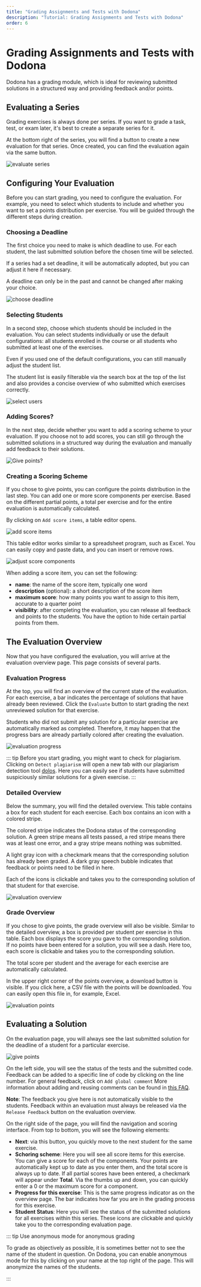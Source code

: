 ```yaml
---
title: "Grading Assignments and Tests with Dodona"
description: "Tutorial: Grading Assignments and Tests with Dodona"
order: 6
---
```


# Grading Assignments and Tests with Dodona

Dodona has a grading module, which is ideal for reviewing submitted solutions in a structured way and providing feedback and/or points.

## Evaluating a Series

Grading exercises is always done per series.
If you want to grade a task, test, or exam later, it's best to create a separate series for it.

At the bottom right of the series, you will find a button to create a new evaluation for that series.
Once created, you can find the evaluation again via the same button.

![evaluate series](./staff.evaluate_series.png)

## Configuring Your Evaluation

Before you can start grading, you need to configure the evaluation.
For example, you need to select which students to include and whether you want to set a points distribution per exercise.
You will be guided through the different steps during creation.

### Choosing a Deadline

The first choice you need to make is which deadline to use.
For each student, the last submitted solution before the chosen time will be selected.

If a series had a set deadline, it will be automatically adopted, but you can adjust it here if necessary.

A deadline can only be in the past and cannot be changed after making your choice.

![choose deadline](./staff.choose_deadline.png)

### Selecting Students

In a second step, choose which students should be included in the evaluation.
You can select students individually or use the default configurations:
all students enrolled in the course or all students who submitted at least one of the exercises.

Even if you used one of the default configurations, you can still manually adjust the student list.

The student list is easily filterable via the search box at the top of the list and also provides a concise overview of who submitted which exercises correctly.

![select users](./staff.select_users.png)

### Adding Scores?

In the next step, decide whether you want to add a scoring scheme to your evaluation.
If you choose not to add scores, you can still go through the submitted solutions in a structured way during the evaluation and manually add feedback to their solutions.

![Give points?](./staff.give_points.png)

### Creating a Scoring Scheme

If you chose to give points, you can configure the points distribution in the last step.
You can add one or more score components per exercise.
Based on the different partial points, a total per exercise and for the entire evaluation is automatically calculated.

By clicking on `Add score items`, a table editor opens.

![add score items](./staff.add_score_items.png)

This table editor works similar to a spreadsheet program, such as Excel.
You can easily copy and paste data, and you can insert or remove rows.

![adjust score components](./staff.score_items.png)

When adding a score item, you can set the following:
* **name**: the name of the score item, typically one word
* **description** (optional): a short description of the score item
* **maximum score**: how many points you want to assign to this item, accurate to a quarter point
* **visibility**: after completing the evaluation, you can release all feedback and points to the students. You have the option to hide certain partial points from them.

## The Evaluation Overview

Now that you have configured the evaluation, you will arrive at the evaluation overview page.
This page consists of several parts.

### Evaluation Progress

At the top, you will find an overview of the current state of the evaluation.
For each exercise, a bar indicates the percentage of solutions that have already been reviewed.
Click the `Evaluate` button to start grading the next unreviewed solution for that exercise.

Students who did not submit any solution for a particular exercise are automatically marked as completed.
Therefore, it may happen that the progress bars are already partially colored after creating the evaluation.

![evaluation progress](./staff.evaluation_progress.png)

::: tip
Before you start grading, you might want to check for plagiarism.
Clicking on `Detect plagiarism` will open a new tab with our plagiarism detection tool [dolos](https://dolos.ugent.be/).
Here you can easily see if students have submitted suspiciously similar solutions for a given exercise.
:::

### Detailed Overview

Below the summary, you will find the detailed overview.
This table contains a box for each student for each exercise.
Each box contains an icon with a colored stripe.

The colored stripe indicates the Dodona status of the corresponding solution.
A green stripe means all tests passed, a red stripe means there was at least one error, and a gray stripe means nothing was submitted.

A light gray icon with a checkmark means that the corresponding solution has already been graded.
A dark gray speech bubble indicates that feedback or points need to be filled in here.

Each of the icons is clickable and takes you to the corresponding solution of that student for that exercise.

![evaluation overview](./staff.evaluation_overview.png)

### Grade Overview

If you chose to give points, the grade overview will also be visible.
Similar to the detailed overview, a box is provided per student per exercise in this table.
Each box displays the score you gave to the corresponding solution.
If no points have been entered for a solution, you will see a dash.
Here too, each score is clickable and takes you to the corresponding solution.

The total score per student and the average for each exercise are automatically calculated.

In the upper right corner of the points overview, a download button is visible.
If you click here, a CSV file with the points will be downloaded.
You can easily open this file in, for example, Excel.

![evaluation points](./staff.evaluation_grades.png)

## Evaluating a Solution

On the evaluation page, you will always see the last submitted solution for the deadline of a student for a particular exercise.

![give points](./staff.give_grades.png)

On the left side, you will see the status of the tests and the submitted code.
Feedback can be added to a specific line of code by clicking on the line number.
For general feedback, click on `Add global comment`
More information about adding and reusing comments can be found in [this FAQ](/en/faq/annotations#how-can-i-comment-on-a-students-submission).

**Note**: The feedback you give here is not automatically visible to the students.
Feedback within an evaluation must always be released via the `Release Feedback` button on the evaluation overview.

On the right side of the page, you will find the navigation and scoring interface.
From top to bottom, you will see the following elements:
* **Next**: via this button, you quickly move to the next student for the same exercise.
* **Schoring scheme**: Here you will see all score items for this exercise. You can give a score for each of the components. Your points are automatically kept up to date as you enter them, and the total score is always up to date. If all partial scores have been entered, a checkmark will appear under **Total**. Via the thumbs up and down, you can quickly enter a 0 or the maximum score for a component.
* **Progress for this exercise**: This is the same progress indicator as on the overview page. The bar indicates how far you are in the grading process for this exercise.
* **Student Status**: Here you will see the status of the submitted solutions for all exercises within this series. These icons are clickable and quickly take you to the corresponding evaluation page.

::: tip Use anonymous mode for anonymous grading

To grade as objectively as possible, it is sometimes better not to see the name of the student in question.
On Dodona, you can enable anonymous mode for this by clicking on your name at the top right of the page.
This will anonymize the names of the students.

:::
